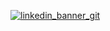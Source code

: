 [![linkedin_banner_git](https://github.com/JasonLandis/JasonLandis/assets/100310833/6b9f1973-74f6-4630-9988-95e55d56b066)](https://jasonlandis.dev)

